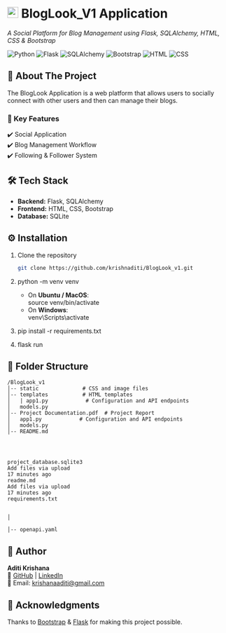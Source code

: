# <img src="https://img.icons8.com/ios-filled/50/000000/blog.png" width="25"/> BlogLook_V1 Application
 
_A Social Platform for Blog Management using Flask, SQLAlchemy, HTML, CSS & Bootstrap_  

![Python](https://img.shields.io/badge/Python-3.8-blue)  ![Flask](https://img.shields.io/badge/Flask-2.0-blue)   ![SQLAlchemy](https://img.shields.io/badge/SQLAlchemy-1.4-green)  ![Bootstrap](https://img.shields.io/badge/Bootstrap-5.0-purple?logo=bootstrap)  ![HTML](https://img.shields.io/badge/HTML-5-orange?logo=html5)  ![CSS](https://img.shields.io/badge/CSS-3-blue?logo=css3)  


## 📌 About The Project  
The BlogLook Application is a web platform that allows users to socially connect with other users and then can manage their blogs. 

### 🔹 Key Features  
✔️ Social Application  
✔️ Blog Management Workflow  
✔️ Following & Follower System    

## 🛠️ Tech Stack  
- **Backend:** Flask, SQLAlchemy  
- **Frontend:** HTML, CSS, Bootstrap  
- **Database:** SQLite    

## ⚙️ Installation  
1. Clone the repository  
   ```sh
   git clone https://github.com/krishnaditi/BlogLook_v1.git

2. python -m venv venv
   - On **Ubuntu / MacOS**:  
     source venv/bin/activate
   - On **Windows**:  
     venv\Scripts\activate
  
4. pip install -r requirements.txt

5. flask run


## 📂 Folder Structure  


```plaintext
/BlogLook_v1
│-- static              # CSS and image files
│-- templates           # HTML templates
│   | app1.py            # Configuration and API endpoints
│   models.py
│-- Project Documentation.pdf  # Project Report
│   app1.py            # Configuration and API endpoints
│   models.py
│-- README.md




project_database.sqlite3
Add files via upload
17 minutes ago
readme.md
Add files via upload
17 minutes ago
requirements.txt


│

│-- openapi.yaml

```


## 👤 Author  
**Aditi Krishana**  
🔗 [GitHub](https://github.com/krishnaditi) | [LinkedIn](https://linkedin.com/in/aditi-krishana)  
📧 Email: krishanaaditi@gmail.com  

## 🎉 Acknowledgments  
Thanks to [Bootstrap](https://getbootstrap.com/) & [Flask](https://flask.palletsprojects.com/) for making this project possible.

